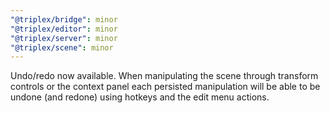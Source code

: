 ```yaml
---
"@triplex/bridge": minor
"@triplex/editor": minor
"@triplex/server": minor
"@triplex/scene": minor
---
```


Undo/redo now available. When manipulating the scene through transform controls or the context panel each persisted manipulation will be able to be undone (and redone) using hotkeys and the edit menu actions.
